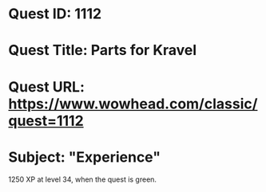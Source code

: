 # Quest ID: 1112
# Quest Title: Parts for Kravel
# Quest URL: https://www.wowhead.com/classic/quest=1112
# Subject: "Experience"
1250 XP at level 34, when the quest is green.